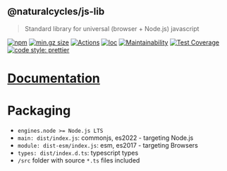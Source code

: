 ## @naturalcycles/js-lib

> Standard library for universal (browser + Node.js) javascript

[![npm](https://img.shields.io/npm/v/@naturalcycles/js-lib/latest.svg)](https://www.npmjs.com/package/@naturalcycles/js-lib)
[![min.gz size](https://badgen.net/bundlephobia/minzip/@naturalcycles/js-lib)](https://bundlephobia.com/result?p=@naturalcycles/js-lib)
[![Actions](https://github.com/NaturalCycles/js-lib/workflows/ci/badge.svg)](https://github.com/NaturalCycles/js-lib/actions)
[![loc](https://badgen.net/codeclimate/loc/NaturalCycles/js-lib)](https://github.com/NaturalCycles/js-lib)
[![Maintainability](https://api.codeclimate.com/v1/badges/c2dc8d53bd79f79b1d8b/maintainability)](https://codeclimate.com/github/NaturalCycles/js-lib/maintainability)
[![Test Coverage](https://api.codeclimate.com/v1/badges/c2dc8d53bd79f79b1d8b/test_coverage)](https://codeclimate.com/github/NaturalCycles/js-lib/test_coverage)
[![code style: prettier](https://img.shields.io/badge/code_style-prettier-ff69b4.svg?style=flat-square)](https://github.com/prettier/prettier)

# [Documentation](https://naturalcycles.github.io/js-lib/)

# Packaging

- `engines.node >= Node.js LTS`
- `main: dist/index.js`: commonjs, es2022 - targeting Node.js
- `module: dist-esm/index.js`: esm, es2017 - targeting Browsers
- `types: dist/index.d.ts`: typescript types
- `/src` folder with source `*.ts` files included
